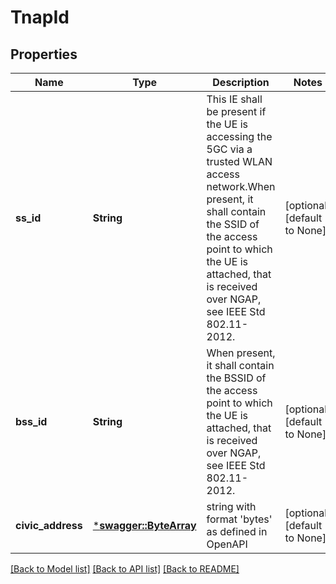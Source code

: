 # TnapId

## Properties
Name | Type | Description | Notes
------------ | ------------- | ------------- | -------------
**ss_id** | **String** | This IE shall be present if the UE is accessing the 5GC via a trusted WLAN access network.When present, it shall contain the SSID of the access point to which the UE is attached, that is received over NGAP,  see IEEE Std 802.11-2012.   | [optional] [default to None]
**bss_id** | **String** | When present, it shall contain the BSSID of the access point to which the UE is attached, that is received over NGAP, see IEEE Std 802.11-2012.   | [optional] [default to None]
**civic_address** | [***swagger::ByteArray**](ByteArray.md) | string with format 'bytes' as defined in OpenAPI | [optional] [default to None]

[[Back to Model list]](../README.md#documentation-for-models) [[Back to API list]](../README.md#documentation-for-api-endpoints) [[Back to README]](../README.md)


